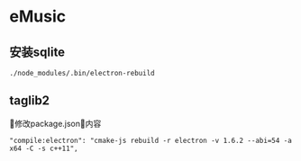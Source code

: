 # eMusic

## 安装sqlite
```
./node_modules/.bin/electron-rebuild
```

## taglib2
修改package.json内容
```
"compile:electron": "cmake-js rebuild -r electron -v 1.6.2 --abi=54 -a x64 -C -s c++11",    
```
